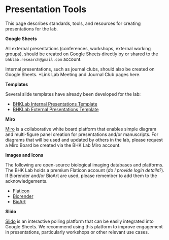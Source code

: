 # Presentation Tools

This page describes standards, tools, and resources for creating presentations for the lab.

**Google Sheets**

All external presentations (conferences, workshops, external working groups), should be created on Google Sheets directly by or shared to the `bhklab.research@gmail.com` account.

Internal presentations, such as journal clubs, should also be created on Google Sheets. *Link Lab Meeting and Journal Club pages here.


**Templates**

Several slide templates have already been developed for the lab: 

- [BHKLab Internal Presentations Template](https://docs.google.com/presentation/d/1GRdR3ExBVbXwgmjkHBp82i3x_mdQZPzJNHsEz1LiYWk/edit)
- [BHKLab External Presentations Template](https://docs.google.com/presentation/d/1B-iTfzHvVSOD9fW80NZz14ct6HENHWOgTxU8C673TmY/edit)



**Miro**

[Miro](https://miro.com/login/) is a collaborative white board platform that enables simple diagram and multi-figure panel creation for presentations and/or manuscripts. For diagrams that will be used and updated by others in the lab, please request a Miro Board be created via the BHK Lab Miro account.


**Images and Icons**

The following are open-source biological imaging databases and platforms. The BHK Lab holds a premium Flaticon account (*do I provide login details?*). If Biorender and/or BioArt are used, please remember to add them to the acknowledgements.

- [Flaticon](https://www.flaticon.com/)
- [Biorender](https://www.biorender.com/)
- [BioArt](https://bioart.niaid.nih.gov/)



**Slido**

[Slido](https://www.slido.com/) is an interactive polling platform that can be easily integrated into Google Sheets. We recommend using this platform to improve engagement in presentations, particularly workshops or other relevant use cases.
